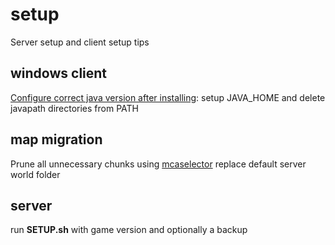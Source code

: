 # setup
Server setup and client setup tips

## windows client
[Configure correct java version after installing](https://www.happycoders.eu/java/how-to-switch-multiple-java-versions-windows/): setup JAVA_HOME and delete javapath directories from PATH

## map migration
Prune all unnecessary chunks using [mcaselector](https://github.com/Querz/mcaselector) replace default server world folder

## server
run **SETUP.sh** with game version and optionally a backup
